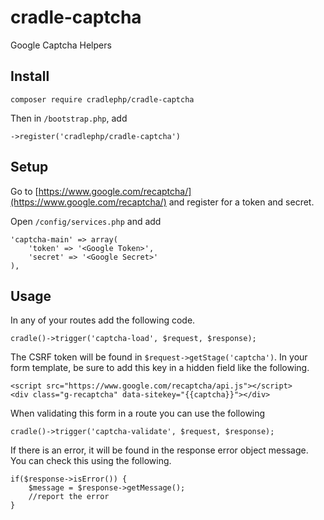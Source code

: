 # cradle-captcha
Google Captcha Helpers

## Install

```
composer require cradlephp/cradle-captcha
```

Then in `/bootstrap.php`, add

```
->register('cradlephp/cradle-captcha')
```

## Setup

Go to [https://www.google.com/recaptcha/](https://www.google.com/recaptcha/) and
register for a token and secret.

Open `/config/services.php` and add

```
'captcha-main' => array(
    'token' => '<Google Token>',
    'secret' => '<Google Secret>'
),
```

## Usage

In any of your routes add the following code.

```
cradle()->trigger('captcha-load', $request, $response);
```

The CSRF token will be found in `$request->getStage('captcha')`. In your form
template, be sure to add this key in a hidden field like the following.

```
<script src="https://www.google.com/recaptcha/api.js"></script>
<div class="g-recaptcha" data-sitekey="{{captcha}}"></div>
```

When validating this form in a route you can use the following

```
cradle()->trigger('captcha-validate', $request, $response);
```

If there is an error, it will be found in the response error object message.
You can check this using the following.

```
if($response->isError()) {
    $message = $response->getMessage();
    //report the error
}
```
